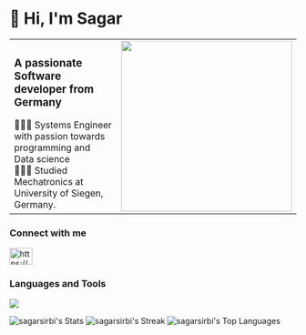 <h1>👋 Hi, I'm Sagar</h1>
<table>
  <tr>
    <td>
      <h3>A passionate Software developer from Germany</h3>
      👩🏻‍💻 Systems Engineer with passion towards programming and Data science <br>
      👩🏻‍🎓 Studied Mechatronics at University of Siegen, Germany. <br>
    </td>
    <td>
      <img src="https://media3.giphy.com/media/v1.Y2lkPTc5MGI3NjExOHQyaGV1OHhqNHJtOXlqdDNuaWsxbnI0ZGQ3NDl4cnM0ZnV3ZDNudiZlcD12MV9pbnRlcm5hbF9naWZfYnlfaWQmY3Q9Zw/qgQUggAC3Pfv687qPC/giphy.gif" width="300" />
    </td>
  </tr>
</table>

<h3 align="left">Connect with me</h3>
<p align="left">
<a href="https://linkedin.com/in/https://www.linkedin.com/in/sagarsirbi05/" target="blank"><img align="center" src="https://raw.githubusercontent.com/rahuldkjain/github-profile-readme-generator/master/src/images/icons/Social/linked-in-alt.svg" alt="https://www.linkedin.com/in/sagarsirbi05/" height="30" width="40" /></a>
</p>


<h3 align="left">Languages and Tools</h3>
<img src="https://img.shields.io/badge/python-3670A0?style=for-the-badge&logo=python&logoColor=ffdd54" />


![sagarsirbi's Stats](https://github-readme-stats.vercel.app/api?username=sagarsirbi&theme=dark&show_icons=true&hide_border=true&count_private=true)
![sagarsirbi's Streak](https://github-readme-streak-stats.herokuapp.com/?user=sagarsirbi&theme=dark&hide_border=true)
![sagarsirbi's Top Languages](https://github-readme-stats.vercel.app/api/top-langs/?username=sagarsirbi&theme=dark&show_icons=true&hide_border=true&layout=compact)

